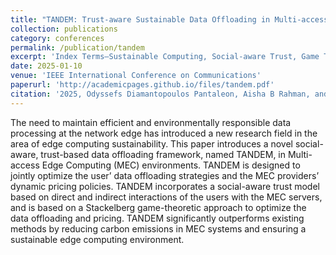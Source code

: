 ```yaml
---
title: "TANDEM: Trust-aware Sustainable Data Offloading in Multi-access Edge Computing"
collection: publications
category: conferences
permalink: /publication/tandem
excerpt: 'Index Terms—Sustainable Computing, Social-aware Trust, Game Theory, Network Economics, Edge Computing.'
date: 2025-01-10
venue: 'IEEE International Conference on Communications'
paperurl: 'http://academicpages.github.io/files/tandem.pdf'
citation: '2025, Odyssefs Diamantopoulos Pantaleon, Aisha B Rahman, and E. E. Tsiropoulou, "TANDEM: Trust-aware Sustainable Data Offloading in Multi-access Edge Computing", IEEE ICC 2025, Accepted'
---
```

The need to maintain efficient and environmentally responsible data processing at the network edge has introduced a new research field in the area of edge computing sustainability.
This paper introduces a novel social-aware, trust-based data offloading framework, named TANDEM, in Multi-access Edge Computing (MEC) environments. TANDEM is designed to jointly
optimize the user’ data offloading strategies and the MEC providers’ dynamic pricing policies. TANDEM incorporates a social-aware trust model based on direct and indirect interactions
of the users with the MEC servers, and is based on a Stackelberg game-theoretic approach to optimize the data offloading and pricing. TANDEM significantly outperforms existing methods by reducing carbon emissions in MEC systems and ensuring a sustainable edge computing environment.